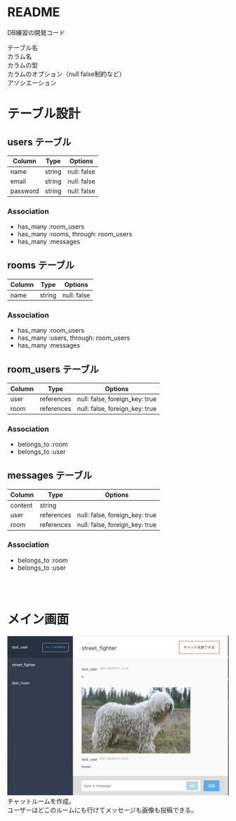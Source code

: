 # README

DB練習の開発コード


テーブル名  
カラム名  
カラムの型  
カラムのオプション（null false制約など）  
アソシエーション  

# テーブル設計

## users テーブル

| Column   | Type   | Options     |
| -------- | ------ | ----------- |
| name     | string | null: false |
| email    | string | null: false |
| password | string | null: false |

### Association

- has_many :room_users
- has_many :rooms, through: room_users
- has_many :messages

## rooms テーブル

| Column | Type   | Options     |
| ------ | ------ | ----------- |
| name   | string | null: false |

### Association
 - has_many :room_users
 - has_many :users, through: room_users
 - has_many :messages

## room_users テーブル

| Column | Type       | Options                        |
| ------ | ---------- | ------------------------------ |
| user   | references | null: false, foreign_key: true |
| room   | references | null: false, foreign_key: true |

### Association

- belongs_to :room
- belongs_to :user

## messages テーブル

| Column  | Type       | Options                        |
| ------- | ---------- | ------------------------------ |
| content | string     |                                |
| user    | references | null: false, foreign_key: true |
| room    | references | null: false, foreign_key: true |

### Association

- belongs_to :room
- belongs_to :user
<br><br>
<br>

# メイン画面
![メイン画面](メイン画面.png)
<br>
チャットルームを作成。  
ユーザーはどこのルームにも行けてメッセージも画像も投稿できる。